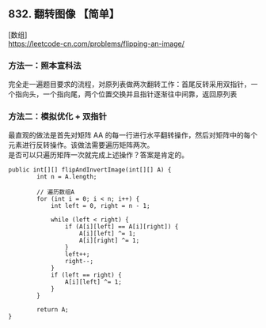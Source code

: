 ## 832. 翻转图像 【简单】     
[数组]     
https://leetcode-cn.com/problems/flipping-an-image/     

### 方法一：照本宣科法
完全走一遍题目要求的流程，对原列表做两次翻转工作：首尾反转采用双指针，一个指向头，一个指向尾，两个位置交换并且指针逐渐往中间靠，返回原列表       

### 方法二：模拟优化 + 双指针
最直观的做法是首先对矩阵 AA 的每一行进行水平翻转操作，然后对矩阵中的每个元素进行反转操作。该做法需要遍历矩阵两次。     
是否可以只遍历矩阵一次就完成上述操作？答案是肯定的。     
```
public int[][] flipAndInvertImage(int[][] A) {
        int n = A.length;

        // 遍历数组A
        for (int i = 0; i < n; i++) {
            int left = 0, right = n - 1;

            while (left < right) {
                if (A[i][left] == A[i][right]) {
                    A[i][left] ^= 1;
                    A[i][right] ^= 1;
                }
                left++;
                right--;
            }
            if (left == right) {
                A[i][left] ^= 1;
            }
        }
        
        return A;
}
```

